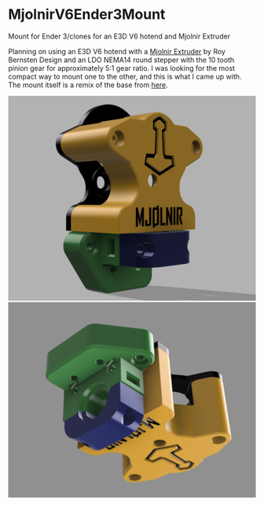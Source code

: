 # MjolnirV6Ender3Mount
Mount for Ender 3/clones for an E3D V6 hotend and Mjolnir Extruder

Planning on using an E3D V6 hotend with a <a href="https://github.com/RoyBerntsenDesign/MJOLNIR-Extruder/">Mjolnir Extruder</a> by Roy Bernsten Design and an LDO NEMA14 round
stepper with the 10 tooth pinion gear for approximately 5:1 gear ratio. I was looking for the most compact way to mount one to the other, and this is what I came up with. The
mount itself is a remix of the base from <a href="https://www.thingiverse.com/thing:4689550">here</a>.

![3/4 View](mjolnirV6_1.png)
![Bottom View](mjolnirV6_2.png)

